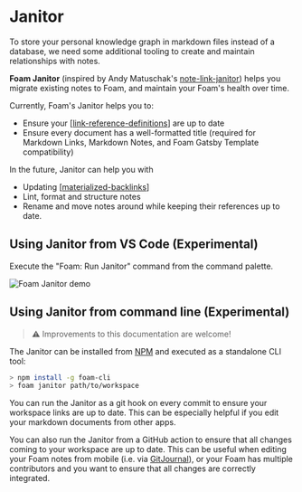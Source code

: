 # Janitor

To store your personal knowledge graph in markdown files instead of a database, we need some additional tooling to create and maintain relationships with notes.

**Foam Janitor** (inspired by Andy Matuschak's [note-link-janitor](https://github.com/andymatuschak/note-link-janitor)) helps you migrate existing notes to Foam, and maintain your Foam's health over time.

Currently, Foam's Janitor helps you to:

- Ensure your [[link-reference-definitions]] are up to date
- Ensure every document has a well-formatted title (required for Markdown Links, Markdown Notes, and Foam Gatsby Template compatibility)

In the future, Janitor can help you with

- Updating [[materialized-backlinks]]
- Lint, format and structure notes
- Rename and move notes around while keeping their references up to date.

## Using Janitor from VS Code (Experimental)

Execute the "Foam: Run Janitor" command from the command palette.

![Foam Janitor demo](../images/foam-janitor-demo.gif)

## Using Janitor from command line (Experimental)

> ⚠️ Improvements to this documentation are welcome!

The Janitor can be installed from [NPM](https://www.npmjs.com/) and executed as a standalone CLI tool:

```sh
> npm install -g foam-cli
> foam janitor path/to/workspace
```

You can run the Janitor as a git hook on every commit to ensure your workspace links are up to date. This can be especially helpful if you edit your markdown documents from other apps.

You can also run the Janitor from a GitHub action to ensure that all changes coming to your workspace are up to date. This can be useful when editing your Foam notes from mobile (i.e. via [GitJournal](https://gitjournal.io)), or your Foam has multiple contributors and you want to ensure that all changes are correctly integrated.

[//begin]: # "Autogenerated link references for markdown compatibility"
[link-reference-definitions]: link-reference-definitions.md "Link Reference Definitions"
[materialized-backlinks]: ../dev/materialized-backlinks.md "Materialized Backlinks (stub)"
[//end]: # "Autogenerated link references"
